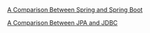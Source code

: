 [A Comparison Between Spring and Spring Boot](https://www.baeldung.com/spring-vs-spring-boot)

[A Comparison Between JPA and JDBC](https://www.baeldung.com/jpa-vs-jdbc#:~:text=JDBC%20is%20database%2Ddependent%2C%20which,few%20(or%20no)%20modifications.)